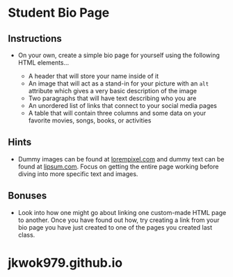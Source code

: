# Student Bio Page

## Instructions

* On your own, create a simple bio page for yourself using the following HTML elements...

  * A header that will store your name inside of it
  * An image that will act as a stand-in for your picture with an `alt` attribute which gives a very basic description of the image
  * Two paragraphs that will have text describing who you are
  * An unordered list of links that connect to your social media pages
  * A table that will contain three columns and some data on your favorite movies, songs, books, or activities

## Hints

* Dummy images can be found at [lorempixel.com](http://lorempixel.com/) and dummy text can be found at [lipsum.com](http://www.lipsum.com/). Focus on getting the entire page working before diving into more specific text and images.

## Bonuses

* Look into how one might go about linking one custom-made HTML page to another. Once you have found out how, try creating a link from your bio page you have just created to one of the pages you created last class.
# jkwok979.github.io
